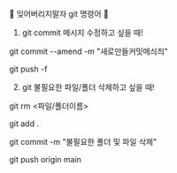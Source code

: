 🍔 잊어버리지말자 git 명령어 🍔

1. git commit 메시지 수정하고 싶을 때!

git commit --amend -m "새로만들커밋메싀즤"

git push -f

2. git 불필요한 파일/폴더 삭제하고 싶을 때!

git rm <파일/폴더이름>

git add .

git commit -m "불필요한 폴더 및 파일 삭제"

git push origin main
